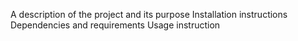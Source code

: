 
A description of the project and its purpose
Installation instructions
Dependencies and requirements
Usage instruction